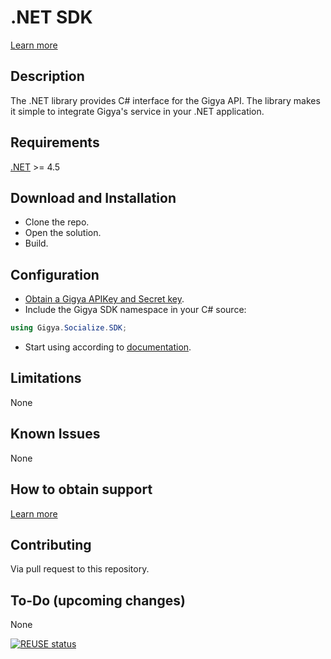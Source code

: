 # .NET SDK 
[Learn more](https://help.sap.com/viewer/8b8d6fffe113457094a17701f63e3d6a/GIGYA/en-US/41668f3970b21014bbc5a10ce4041860.html)

## Description
The .NET library provides C# interface for the Gigya API.
The library makes it simple to integrate Gigya's service in your .NET application.

## Requirements
[.NET](https://dotnet.microsoft.com/download/dotnet-framework) >= 4.5

## Download and Installation
* Clone the repo.
* Open the solution.
* Build.

## Configuration
* [Obtain a Gigya APIKey and Secret key](https://developers.gigya.com/display/GD/.NET#id-.NET-ObtainingGigya'sAPIKeyandSecretkey).
* Include the Gigya SDK namespace in your C# source:
```C#
using Gigya.Socialize.SDK;
```
* Start using according to [documentation](http://developers.gigya.com/display/GD/.NET).

## Limitations
None

## Known Issues
None

## How to obtain support
[Learn more](https://help.sap.com/viewer/8b8d6fffe113457094a17701f63e3d6a/GIGYA/en-US/4167e8a470b21014bbc5a10ce4041860.html)

## Contributing
Via pull request to this repository.

## To-Do (upcoming changes)
None

[![REUSE status](https://api.reuse.software/badge/github.com/SAP/gigya-dotnet-sdk)](https://api.reuse.software/info/github.com/SAP/gigya-dotnet-sdk)
